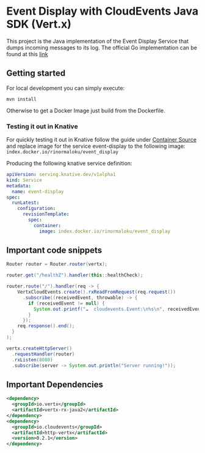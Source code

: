 # Event Display with CloudEvents Java SDK (Vert.x)

This project is the Java implementation of the Event Display Service that dumps incoming messages to its log. The official Go implementation can be found at this [link](https://github.com/knative/eventing-contrib/blob/master/cmd/event_display/main.go) 

## Getting started
For local development you can simply execute:
```
mvn install
```

Otherwise to get a Docker Image just build from the Dockerfile.

### Testing it out in Knative

For quickly testing it out in Knative follow the guide under [Container Source](https://github.com/knative/docs/blob/master/docs/eventing/samples/container-source/README.md) and replace image for the service event-display to the following image:
`index.docker.io/rinormaloku/event_display`

Producing the following knative service definition:

```yaml
apiVersion: serving.knative.dev/v1alpha1
kind: Service
metadata:
  name: event-display
spec:
  runLatest:
    configuration:
      revisionTemplate:
        spec:
          container:
            image: index.docker.io/rinormaloku/event_display
```


## Important code snippets

```java
Router router = Router.router(vertx);

router.get("/healthZ").handler(this::healthCheck);

router.route("/").handler(req -> {
    VertxCloudEvents.create().rxReadFromRequest(req.request())
      .subscribe((receivedEvent, throwable) -> {
        if (receivedEvent != null) {
          System.out.printf("☁️  cloudevents.Event:\n%s\n", receivedEvent.toString());
        }
      });
    req.response().end();
  }
);

vertx.createHttpServer()
  .requestHandler(router)
  .rxListen(8080)
  .subscribe(server -> System.out.println("Server running!"));
```

## Important Dependencies

```xml
<dependency>
  <groupId>io.vertx</groupId>
  <artifactId>vertx-rx-java2</artifactId>
</dependency>
<dependency>
  <groupId>io.cloudevents</groupId>
  <artifactId>http-vertx</artifactId>
  <version>0.2.1</version>
</dependency>
```
